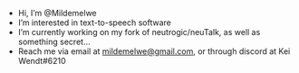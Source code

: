 - Hi, I’m @Mildemelwe
- I’m interested in text-to-speech software
- I’m currently working on my fork of neutrogic/neuTalk, as well as something secret...
- Reach me via email at mildemelwe@gmail.com, or through discord at Kei Wendt#6210

<!---
Mildemelwe/Mildemelwe is a ✨ special ✨ repository because its `README.md` (this file) appears on your GitHub profile.
You can click the Preview link to take a look at your changes.
--->
